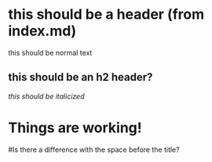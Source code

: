 # this should be a header (from index.md)
this should be normal text

## this should be an h2 header?
*this should be italicized*

# Things are working!
#Is there a difference with the space before the title?
